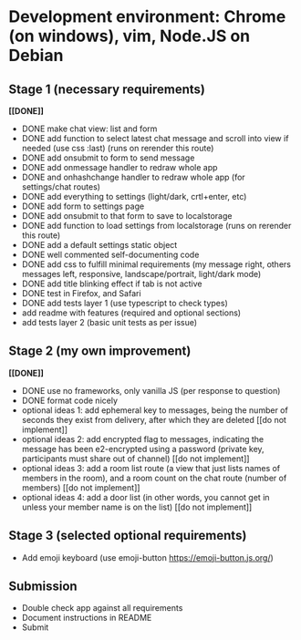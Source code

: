 # Development environment: Chrome (on windows), vim, Node.JS on Debian

## Stage 1 (necessary requirements)
**[[DONE]]**
  - DONE make chat view: list and form
  - DONE add function to select latest chat message and scroll into view if needed (use css :last) (runs on rerender this route)
  - DONE add onsubmit to form to send message
  - DONE add onmessage handler to redraw whole app
  - DONE and onhashchange handler to redraw whole app (for settings/chat routes)
  - DONE add everything to settings (light/dark, crtl+enter, etc)
  - DONE add form to settings page
  - DONE add onsubmit to that form to save to localstorage
  - DONE add function to load settings from localstorage (runs on rerender this route)
  - DONE add a default settings static object
  - DONE well commented self-documenting code
  - DONE add css to fulfill minimal requirements (my message right, others messages left, responsive, landscape/portrait, light/dark mode)
  - DONE add title blinking effect if tab is not active
  - DONE test in Firefox, and Safari
  - DONE add tests layer 1 (use typescript to check types)
- add readme with features (required and optional sections)
- add tests layer 2 (basic unit tests as per issue)

## Stage 2 (my own improvement)
**[[DONE]]**
  - DONE use no frameworks, only vanilla JS (per response to question)
  - DONE format code nicely
  - optional ideas 1: add ephemeral key to messages, being the number of seconds they exist from delivery, after which they are deleted [[do not implement]] 
  - optional ideas 2: add encrypted flag to messages, indicating the message has been e2-encrypted using a password (private key, participants must share out of channel) [[do not implement]]
  - optional ideas 3: add a room list route (a view that just lists names of members in the room), and a room count on the chat route (number of members) [[do not implement]]
  - optional ideas 4: add a door list (in other words, you cannot get in unless your member name is on the list) [[do not implement]]

## Stage 3 (selected optional requirements)
- Add emoji keyboard (use emoji-button https://emoji-button.js.org/)

## Submission 
- Double check app against all requirements
- Document instructions in README
- Submit
